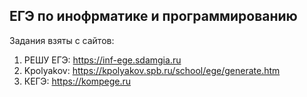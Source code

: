 ## ЕГЭ по инофрматике и программированию

Задания взяты с сайтов:

1. РЕШУ ЕГЭ: https://inf-ege.sdamgia.ru
2. Kpolyakov: https://kpolyakov.spb.ru/school/ege/generate.htm 
3. КЕГЭ: https://kompege.ru
